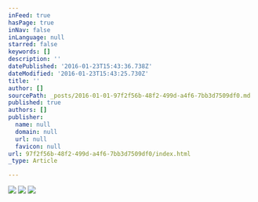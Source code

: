 ```yaml
---
inFeed: true
hasPage: true
inNav: false
inLanguage: null
starred: false
keywords: []
description: ''
datePublished: '2016-01-23T15:43:36.738Z'
dateModified: '2016-01-23T15:43:25.730Z'
title: ''
author: []
sourcePath: _posts/2016-01-01-97f2f56b-48f2-499d-a4f6-7bb3d7509df0.md
published: true
authors: []
publisher:
  name: null
  domain: null
  url: null
  favicon: null
url: 97f2f56b-48f2-499d-a4f6-7bb3d7509df0/index.html
_type: Article

---
```

![](https://s3-us-west-2.amazonaws.com/the-grid-img/p/db49b770a9953d6a3e9dbb7112bfd1bb12464258.jpg)
![](https://s3-us-west-2.amazonaws.com/the-grid-img/p/492d51f57f4b8976b2306b592b4e74a37a2c02dc.jpg)
![](https://the-grid-user-content.s3-us-west-2.amazonaws.com/0c042605-1b0a-4476-8f30-4781d2ac0fe2.JPG)